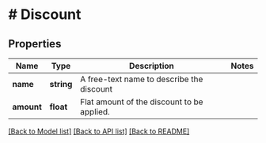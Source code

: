# # Discount

## Properties

Name | Type | Description | Notes
------------ | ------------- | ------------- | -------------
**name** | **string** | A free-text name to describe the discount |
**amount** | **float** | Flat amount of the discount to be applied. |

[[Back to Model list]](../../README.md#models) [[Back to API list]](../../README.md#endpoints) [[Back to README]](../../README.md)

